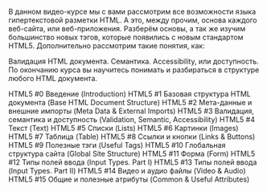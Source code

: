 В данном видео-курсе мы с вами рассмотрим все возможности языка гипертекстовой разметки HTML.
А это, между прочим, основа каждого веб-сайта, или веб-приложения.
Разберём основы, а так же изучим большинство новых тэгов, которые появились с новым стандартом HTML5.
Дополнительно рассмотрим такие понятия, как:

Валидация HTML документа.
Семантика.
Accessibility, или доступность.
По окончанию курса вы научитесь понимать и разбираться в структуре любого HTML документа.

HTML5 #0 Введение (Introduction)
HTML5 #1 Базовая структура HTML документа (Base HTML Document Structure)
HTML5 #2 Мета-данные и внешние импорты (Meta Data & External Imports)
HTML5 #3 Валидация, семантика и доступность (Validation, Semantic, Accessibility)
HTML5 #4 Текст (Text)
HTML5 #5 Списки (Lists)
HTML5 #6 Картинки (Images)
HTML5 #7 Таблица (Table)
HTML5 #8 Ссылки и кнопки (Links & Buttons)
HTML5 #9 Полезные тэги (Useful Tags)
HTML5 #10 Глобальная структура сайта (Global Site Structure)
HTML5 #11 Форма (Form)
HTML5 #12 Типы полей ввода (Input Types. Part I)
HTML5 #13 Типы полей ввода (Input Types. Part II)
HTML5 #14 Видео и аудио файлы (Video & Audio)
HTML5 #15 Общие и полезные атрибуты (Common & Useful Attributes)